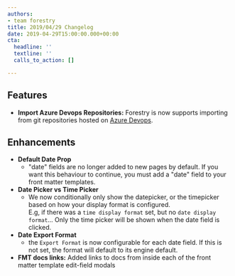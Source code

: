```yaml
---
authors:
- team forestry
title: 2019/04/29 Changelog
date: 2019-04-29T15:00:00.000+00:00
cta:
  headline: ''
  textline: ''
  calls_to_action: []

---
```

## Features

* **Import Azure Devops Repositories:** Forestry is now supports importing from git repositories hosted on [Azure Devops](https://forestry.io/docs/git-sync/azure-devops/ "Git Sync: Azure Devops").

## Enhancements

* **Default Date Prop**
  * "date" fields are no longer added to new pages by default. If you want this behaviour to continue, you must add a "date" field to your front matter templates.
* **Date Picker vs Time Picker**
  * We now conditionally only show the datepicker, or the timepicker based on how your display format is configured.  
    E.g, if there was a `time display format` set, but no `date display format`... Only the time picker will be shown when the date field is clicked.
* **Date Export Format**
  * the `Export Format` is now configurable for each date field. If this is not set, the format will default to its engine default.
* **FMT docs links:** Added links to docs from inside each of the front matter template edit-field modals